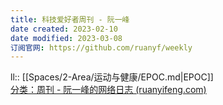 ```yaml
---
title: 科技爱好者周刊 - 阮一峰
date created: 2023-02-10
date modified: 2023-03-08
订阅官网: https://github.com/ruanyf/weekly
---
```


ll:: [[Spaces/2-Area/运动与健康/EPOC.md|EPOC]]  
[分类：周刊 - 阮一峰的网络日志 (ruanyifeng.com)](https://www.ruanyifeng.com/blog/weekly/)
